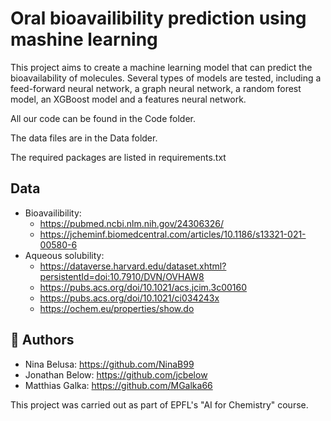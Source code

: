 # Oral bioavailibility prediction using mashine learning

This project aims to create a machine learning model that can predict the bioavailability of molecules. Several types of models are tested, including a feed-forward neural network, a graph neural network, a random forest model, an XGBoost model and a features neural network.

All our code can be found in the Code folder.

The data files are in the Data folder.

The required packages are listed in requirements.txt

## Data
- Bioavailibility:
  - https://pubmed.ncbi.nlm.nih.gov/24306326/
  - https://jcheminf.biomedcentral.com/articles/10.1186/s13321-021-00580-6
- Aqueous solubility:
  - https://dataverse.harvard.edu/dataset.xhtml?persistentId=doi:10.7910/DVN/OVHAW8
  - https://pubs.acs.org/doi/10.1021/acs.jcim.3c00160
  - https://pubs.acs.org/doi/10.1021/ci034243x
  - https://ochem.eu/properties/show.do

  

                      


## 📖 Authors
- Nina Belusa: https://github.com/NinaB99
- Jonathan Below: https://github.com/jcbelow
- Matthias Galka: https://github.com/MGalka66

This project was carried out as part of EPFL's "AI for Chemistry" course.

